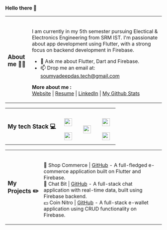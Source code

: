 ### Hello there 👋
<!--
### More about me ⚡

- **Here's a better way to learn more about me. Fire🔥 up your TERMINAL and hit enter on the following command:**

- **NOW**, if you are curious as to how that happened, there's a repository down there that **TELLS** you just that.😁

### 📜 License

Yeah don't WORRY about it. To my best possible extent under law, I have waived all copyright and related or neighboring rights to this work. So, Fork away!! -->

<table>
<tr>
<td>
<h3>About me 👨‍💻</h3>
</td>
<td>
<br/>

I am currently in my 5th semester pursuing Electical & Electronics Engineering from SRM IST. I'm passionate about app development using Flutter, with a strong focus on backend development in Firebase.
<br/>

- 💬 Ask me about Flutter, Dart and Firebase.<br/>
- 📫 Drop me an email at: [soumyadeepdas.tech@gmail.com](soumyadeepdas.tech@gmail.com)<br/>

<b>More about me :</b><br>
[Website]() | [Resume]() | [LinkedIn](https://www.linkedin.com/in/soumya0021/) | [My Github Stats](https://profile-summary-for-github.com/user/soumyadeep6845)

</td>
</tr>
</table>
<table>
<tr>
<td>
<h3>My tech Stack 💻</h3>
</td>
<td>
<br>
<img style="margin: 10px" src="https://img.shields.io/badge/Flutter-%2302569B.svg?style=for-the-badge&logo=Flutter&logoColor=white" height="25" />
<br>
<img style="margin: 10px" src="https://img.shields.io/badge/dart-%230175C2.svg?style=for-the-badge&logo=dart&logoColor=white" height="25" />
<br>
</td>
<td>
<br>
<img style="margin: 10px" src="https://img.shields.io/badge/firebase-%23039BE5.svg?style=for-the-badge&logo=firebase" height="25" />
<br>
<!-- <img style="margin: 10px" src="https://img.shields.io/badge/-Express-success?style=for-the-badge&logo=Express&logoColor=white" height="25" />
<br> -->
</td>
<td>
<br>
<img style="margin: 10px" src="https://img.shields.io/badge/c++-%2300599C.svg?style=for-the-badge&logo=c%2B%2B&logoColor=white" height="25" />
<br>
<img style="margin: 10px" src="https://img.shields.io/badge/markdown-%23000000.svg?style=for-the-badge&logo=markdown&logoColor=white" height="25" />
<br>
</td>
</tr>
</table>
<table>
<tr>
<td>
<h3>My Projects ✏️</h3>
</td>
<td>
<br>

🛒 Shop Commerce | [GitHub](https://github.com/soumyadeep6845/Shop-Commerce) - A full-fledged e-commerce application built on Flutter and Firebase.<br>
💭 Chat Bit | [GitHub](https://github.com/soumyadeep6845/Chat-Bit) - A full-stack chat application with real-time data, built using Firebase backend.<br>
💵 Coin Nitro | [GitHub](https://github.com/soumyadeep6845/Coin-Nitro) - A full-stack e-wallet application using CRUD functionality on Firebase.<br>
</td>
</tr>
</table>
